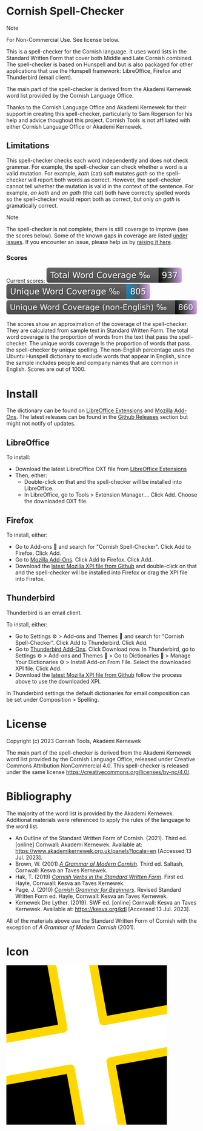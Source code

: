 # Cornish Spell-Checker

> [!NOTE]
> For Non-Commercial Use. See license below.

This is a spell-checker for the Cornish language. It uses word lists in the Standard Written Form that cover both Middle and Late Cornish combined. The spell-checker is based on Hunspell and but is also packaged for other applications that use the Hunspell framework: LibreOffice, Firefox and Thunderbird (email client).

The main part of the spell-checker is derived from the Akademi Kernewek word list provided by the Cornish Language Office. 

Thanks to the Cornish Language Office and Akademi Kernewek for their support in creating this spell-checker, particularly  to Sam Rogerson for his help and advice thoughout this project. Cornish Tools is not affiliated with either Cornish Language Office or Akademi Kernewek.

## Limitations

This spell-checker checks each word independently and does not check grammar. For example, the spell-checker can check whether a word is a valid mutation. For example, *kath* (cat) soft mutates *gath* so the spell-checker will report both words as correct. However, the spell-checker cannot tell whether the mutation is valid in the context of the sentence. For example, *an kath* and *an gath* (the cat) both have correctly spelled words so the spell-checker would report both as correct, but only *an gath* is gramatically correct.

> [!NOTE]
> The spell-checker is not complete, there is still coverage to improve (see the scores below). Some of the known gaps in coverage are listed [under issues](https://github.com/cornish-tools/cornish-spellchecker/issues). If you encounter an issue, please help us by [raising it here](https://github.com/cornish-tools/cornish-spellchecker/issues).

### Scores

Current scores:
![](badge/test-total-words.svg)
![](badge/test-unique-words.svg)
![](badge/test-unique-noneng-words.svg)

The scores show an approximation of the coverage of the spell-checker. They are calculated from sample text in Standard Written Form. The total word coverage is the proportion of words from the text that pass the spell-checker. The unique words coverage is the proportion of words that pass the spell-checker by unique spelling. The non-English percentage uses the Ubuntu Hunspell dictionary to exclude words that appear in English, since the sample includes people and company names that are common in English. Scores are out of 1000.

# Install

The dictionary can be found on [LibreOffice Extensions](https://extensions.libreoffice.org/en/extensions/show/42004) and [Mozilla Add-Ons](https://addons.mozilla.org/en-GB/firefox/addon/ct-cornish-spell-checker-swf/). The latest releases can be found in the [Github Releases](https://github.com/cornish-tools/cornish-spellchecker/releases) section but might not notify of updates.

## LibreOffice

To install:
- Download the latest LibreOffice OXT file from  [LibreOffice Extensions](https://extensions.libreoffice.org/en/extensions/show/42004)
- Then, either:
  - Double-click on that and the spell-checker will be installed into LibreOffice.
  - In LibreOffice, go to Tools > Extension Manager.... Click Add. Choose the downloaded OXT file.

## Firefox

To install, either:
- Go to Add-ons &#129513; and search for "Cornish Spell-Checker". Click Add to Firefox. Click Add.
- Go to [Mozilla Add-Ons](https://addons.mozilla.org/en-GB/firefox/addon/ct-cornish-spell-checker-swf/). Click Add to Firefox. Click Add.
- Download the [latest Mozilla XPI file from Github](https://github.com/cornish-tools/cornish-spellchecker/releases)  and double-click on that and the spell-checker will be installed into Firefox or drag the XPI file into Firefox.

## Thunderbird

Thunderbird is an email client.

To install, either:
- Go to Settings ⚙ > Add-ons and Themes &#129513; and search for "Cornish Spell-Checker". Click Add to Thunderbird. Click Add.
- Go to [Thunderbird Add-Ons](https://addons.thunderbird.net/addon/ct-cornish-spell-checker-swf/). Click Download now. In Thunderbird, go to Settings ⚙ > Add-ons and Themes 🧩 > Go to Dictionaries 📕 > Manage Your Dictionaries ⚙ > Install Add-on From File. Select the downloaded XPI file. Click Add.
- Download the [latest Mozilla XPI file from Github](https://github.com/cornish-tools/cornish-spellchecker/releases) follow the process above to use the downloaded XPI.

In Thunderbird settings the default dictionaries for email composition can be set under Composition > Spelling.

# License

Copyright (c) 2023 Cornish Tools, Akademi Kernewek

The main part of the spell-checker is derived from the Akademi Kernewek word list provided by the Cornish Language Office, released under Creative Commons Attribution NonCommercial 4.0. This spell-checker is released under the same license <https://creativecommons.org/licenses/by-nc/4.0/>.

# Bibliography

The majority of the word list is provided by the Akademi Kernewek. Additional materials were referenced to apply the rules of the language to the word list.

* An Outline of the Standard Written Form of Cornish. (2021). Third ed. [online] Cornwall: Akademi Kernewek. Available at: https://www.akademikernewek.org.uk/panels?locale=en [Accessed 13 Jul. 2023].
* Brown, W. (2001) *[A Grammar of Modern Cornish](https://kesva.org/publications/grammar-modern-cornish)*. Third ed. Saltash, Cornwall: Kesva an Taves Kernewek.
* Hak, T. (2019) *[Cornish Verbs in the Standard Written Form](https://kesva.org/publications/cornish-verbs)*. First ed. Hayle, Cornwall: Kesva an Taves Kernewek.
* Page, J. (2010) *[Cornish Grammar for Beginners](https://kesva.org/publications/cornish-grammar-beginners-and-auxiliary-verbs)*. Revised Standard Written Form ed. Hayle, Cornwall: Kesva an Taves Kernewek.
* Kernewek Dre Lyther. (2019). SWF ed. [online] Cornwall: Kesva an Taves Kernewek. Available at: https://kesva.org/kdl [Accessed 13 Jul. 2023].

All of the materials above use the Standard Written Form of Cornish with the exception of _A Grammar of Modern Cornish_ (2001).

# Icon

![Dictionary icon](images/icon.png "Dictionary icon")